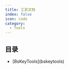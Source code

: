 ```yaml
---
title: 工具文档
index: false
icon: code
category:
  - Tools
---
```


## 目录

- [BsKeyTools](bskeytools\)

